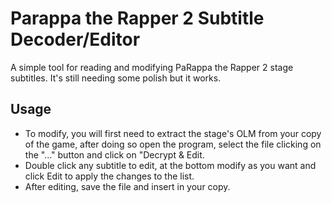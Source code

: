 # Parappa the Rapper 2 Subtitle Decoder/Editor
A simple tool for reading and modifying PaRappa the Rapper 2 stage subtitles. It's still needing some polish but it works.
## Usage
+ To modify, you will first need to extract the stage's OLM from your copy of the game, after doing so open the program, select the file clicking on the "..." button and click on "Decrypt & Edit.
+ Double click any subtitle to edit, at the bottom modify as you want and click Edit to apply the changes to the list.
+ After editing, save the file and insert in your copy.


